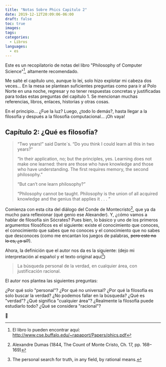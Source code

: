 ```yaml
---
title: "Notas Sobre Phics Capitulo 2"
date: 2019-12-12T20:09:06-06:00
draft: false
toc: true
images:
tags:
categories:
  - Libros
languages:
  - es
---
```


Este es un recopilatorio de notas del libro "Philosophy of Computer Science"[^1], altamente recomendado.

Me salté el capítulo uno, aunque lo leí, solo hizo explotar mi cabeza dos veces... En la mesa se plantean suficientes preguntas como para ir al Polo Norte en una noche, regresar y no tener respuestas concretas y justificadas para todas estas preguntas del capítulo 1. Se mencionan muchas referencias, libros, enlaces, historias y otras cosas.

En el principio... ¿Fue la luz? Luego, ¿todo lo demás?, hasta llegar a la filosofía y después a la filosofía computacional... ¡Oh vaya!

## Capítulo 2: ¿Qué es filosofía?

> “Two years!” said Dante`s. “Do you think I could learn all this in two years?”
>
> “In their application, no; but the principles, yes. Learning does not make one learned: there are those who have knowledge and those who have understanding. The first requires memory, the second philosophy.”
>
> “But can’t one learn philosophy?”
>
> “Philosophy cannot be taught. Philosophy is the union of all acquired knowledge and the genius that applies it . . . ”

Comienza con esta cita del diálogo del Conde de Montecristo[^2], que ya da mucho para reflexionar (qué genio ese Alexander). Y, ¿cómo vamos a hablar de filosofía sin Sócrates? Pues bien, lo básico y uno de los primeros argumentos filosóficos es el siguiente: existe el conocimiento que conoces, el conocimiento que sabes que no conoces y el conocimiento que no sabes que desconoces (como me encantan los juegos de palabras, ~~pero este no lo es, ¿o sí?~~).

Ahora, la definición que el autor nos da es la siguiente: (dejo mi interpretación al español y el texto original aquí[^3])

> La búsqueda personal de la verdad, en cualquier área, con justificación racional.

El autor nos plantea las siguientes preguntas:

¿Por qué solo "personal"? ¿Por qué no universal?
¿Por qué la filosofía es solo buscar la verdad? ¿No podemos fallar en la búsqueda?
¿Qué es "verdad"?
¿Qué significa "cualquier área"? ¿Realmente la filosofía puede estudiarlo todo?
¿Qué se considera "racional"?

🤯

[^1]: El libro lo pueden encontrar aquí: <http://www.cse.buffalo.edu/~rapaport/Papers/phics.pdf>
[^2]: Alexandre Dumas (1844, The Count of Monte Cristo, Ch. 17, pp. 168–169)
[^3]: The personal search for truth, in any field, by rational means.
